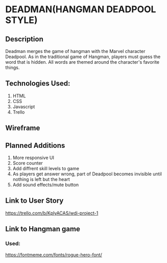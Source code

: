 # DEADMAN(HANGMAN DEADPOOL STYLE)

## Description
Deadman merges the game of hangman with the Marvel character Deadpool. As in the traditional game of Hangman, players must guess the word that is hidden. All words are themed around the character's favorite things. 
## Technologies Used:
1. HTML
2. CSS
3. Javascript
4. Trello

## Wireframe

## Planned Additions
1. More responsive UI
2. Score counter
3. Add diffrent skill levels to game
4. As players get answer wrong, part of Deadpool becomes invisible until nothing is left but the heart
5. Add sound effects/mute button
## Link to User Story
https://trello.com/b/KplyACAS/wdi-project-1

## Link to Hangman game


### Used:
https://fontmeme.com/fonts/rogue-hero-font/
